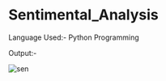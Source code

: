 # Sentimental_Analysis

Language Used:- Python Programming

Output:-


![sen](https://user-images.githubusercontent.com/103900450/225218173-0ec04676-d526-4236-ac52-ef19f6e1733d.jpg)

